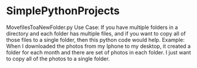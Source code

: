 # SimplePythonProjects


MovefilesToaNewFolder.py
    Use Case: If you have multiple folders in a directory and each folder has multiple files, and if you want to copy all of those files to a single folder, then this python code would help. 
      Example: When I downloaded the photos from my Iphone to my desktop, it created a folder for each month and there are set of photos in each folder. I just want to copy all of the photos to a single folder. 

